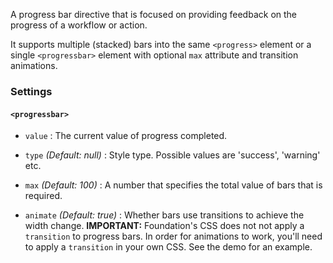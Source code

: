 A progress bar directive that is focused on providing feedback on the progress of a workflow or action.

It supports multiple (stacked) bars into the same `<progress>` element or a single `<progressbar>` element with optional `max` attribute and transition animations.

### Settings ###

#### `<progressbar>` ####

 * `value` <i class="fa fa-eye"></i>
 	:
 	The current value of progress completed.

 * `type`
 	_(Default: null)_ :
 	Style type. Possible values are 'success', 'warning' etc.

 * `max`
 	_(Default: 100)_ :
 	A number that specifies the total value of bars that is required.

 * `animate`
 	_(Default: true)_ :
 	Whether bars use transitions to achieve the width change. **IMPORTANT:** Foundation's CSS does not not apply a `transition` to progress bars. In order for animations to work, you'll need to apply a `transition` in your own CSS. See the demo for an example.

